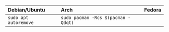 | Debian/Ubuntu | Arch | Fedora |
| :------------ | :--- | :----- |
| ```sudo apt autoremove``` | ```sudo pacman -Rcs $(pacman -Qdqt)``` |  |
